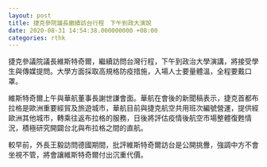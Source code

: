 ```yaml
---
layout: post
title: 捷克參院議長繼續訪台行程　下午到政大演說
date: 2020-08-31 14:54:38.000000000 +08:00
categories: rthk
---
```


捷克參議院議長維斯特奇爾，繼續訪問台灣行程，下午到政治大學演講，將接受學生與傳媒提問。大學方面採取高規格防疫措施，入場人士要量體溫，全程要戴口罩。

維斯特奇爾上午與華航董事長謝世謙會面。華航在會後的新聞稿表示，捷克首都布拉格是歐洲重要經貿及旅遊城市，華航目前與捷克航空共用班次編號營運，提供經歐洲其他城市，轉乘往返布拉格的服務，日後將評估疫情後航空市場整體復甦情況，積極研究開闢台北與布拉格之間的直航。

較早前，外長王毅訪問德國期間，批評維斯特奇爾訪台是公開挑釁，強調中方不會坐視不管，將會讓維斯特奇爾付出沉重代價。
